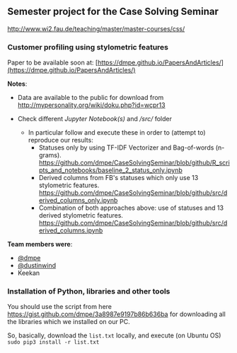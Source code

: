 ## Semester project for the Case Solving Seminar
<http://www.wi2.fau.de/teaching/master/master-courses/css/>

### Customer profiling using stylometric features

Paper to be available soon at: [https://dmpe.github.io/PapersAndArticles/](https://dmpe.github.io/PapersAndArticles/)

**Notes**:
* Data are available to the public for download from <http://mypersonality.org/wiki/doku.php?id=wcpr13>

* Check different *Jupyter Notebook(s)* and */src/* folder
	* In particular follow and execute these in order to (attempt to) reproduce our results:
		* Statuses only by using TF-IDF Vectorizer and Bag-of-words (n-grams). <https://github.com/dmpe/CaseSolvingSeminar/blob/github/R_scripts_and_notebooks/baseline_2_status_only.ipynb>
		* Derived columns from FB's statuses which only use 13 stylometric features. <https://github.com/dmpe/CaseSolvingSeminar/blob/github/src/derived_columns_only.ipynb>
		* Combination of both approaches above: use of statuses and 13 derived stylometric features. <https://github.com/dmpe/CaseSolvingSeminar/blob/github/src/derived_columns.ipynb>

**Team members were**:

* [@dmpe](https://github.com/dmpe)
* [@dustinwind](https://github.com/dustywind)
* Keekan

### Installation of Python, libraries and other tools

You should use the script from here <https://gist.github.com/dmpe/3a8987e9197b86b636ba> for downloading all the libraries which we installed on our PC. 

So, basically, download the `list.txt` locally, and execute (on Ubuntu OS) `sudo pip3 install -r list.txt`
